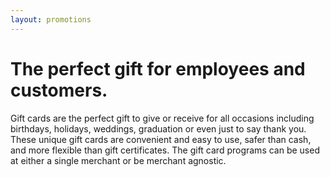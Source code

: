 ```yaml
---
layout: promotions
---
```


# The perfect gift for employees and customers.

Gift cards are the perfect gift to give or receive for all occasions
including birthdays, holidays, weddings, graduation or even just to say thank
you. These unique gift cards are convenient and easy to use, safer than cash,
and more flexible than gift certificates. The gift card programs can be used
at either a single merchant or be merchant agnostic.

